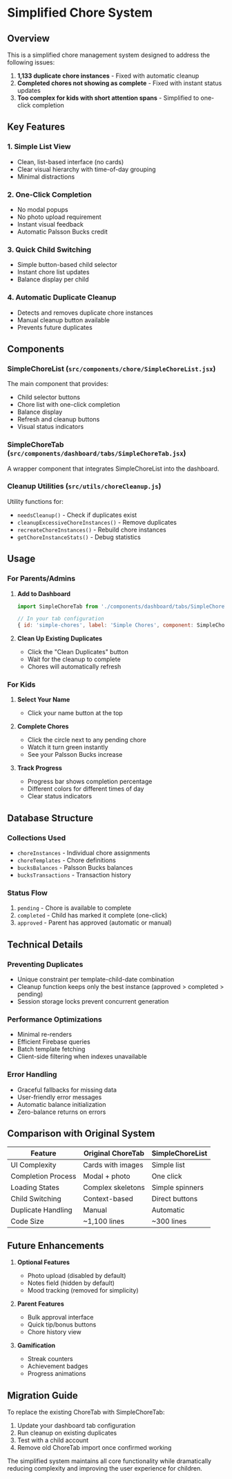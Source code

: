 # Simplified Chore System

## Overview

This is a simplified chore management system designed to address the following issues:
1. **1,133 duplicate chore instances** - Fixed with automatic cleanup
2. **Completed chores not showing as complete** - Fixed with instant status updates
3. **Too complex for kids with short attention spans** - Simplified to one-click completion

## Key Features

### 1. Simple List View
- Clean, list-based interface (no cards)
- Clear visual hierarchy with time-of-day grouping
- Minimal distractions

### 2. One-Click Completion
- No modal popups
- No photo upload requirement
- Instant visual feedback
- Automatic Palsson Bucks credit

### 3. Quick Child Switching
- Simple button-based child selector
- Instant chore list updates
- Balance display per child

### 4. Automatic Duplicate Cleanup
- Detects and removes duplicate chore instances
- Manual cleanup button available
- Prevents future duplicates

## Components

### SimpleChoreList (`src/components/chore/SimpleChoreList.jsx`)
The main component that provides:
- Child selector buttons
- Chore list with one-click completion
- Balance display
- Refresh and cleanup buttons
- Visual status indicators

### SimpleChoreTab (`src/components/dashboard/tabs/SimpleChoreTab.jsx`)
A wrapper component that integrates SimpleChoreList into the dashboard.

### Cleanup Utilities (`src/utils/choreCleanup.js`)
Utility functions for:
- `needsCleanup()` - Check if duplicates exist
- `cleanupExcessiveChoreInstances()` - Remove duplicates
- `recreateChoreInstances()` - Rebuild chore instances
- `getChoreInstanceStats()` - Debug statistics

## Usage

### For Parents/Admins

1. **Add to Dashboard**
   ```jsx
   import SimpleChoreTab from './components/dashboard/tabs/SimpleChoreTab';
   
   // In your tab configuration
   { id: 'simple-chores', label: 'Simple Chores', component: SimpleChoreTab }
   ```

2. **Clean Up Existing Duplicates**
   - Click the "Clean Duplicates" button
   - Wait for the cleanup to complete
   - Chores will automatically refresh

### For Kids

1. **Select Your Name**
   - Click your name button at the top
   
2. **Complete Chores**
   - Click the circle next to any pending chore
   - Watch it turn green instantly
   - See your Palsson Bucks increase

3. **Track Progress**
   - Progress bar shows completion percentage
   - Different colors for different times of day
   - Clear status indicators

## Database Structure

### Collections Used
- `choreInstances` - Individual chore assignments
- `choreTemplates` - Chore definitions
- `bucksBalances` - Palsson Bucks balances
- `bucksTransactions` - Transaction history

### Status Flow
1. `pending` - Chore is available to complete
2. `completed` - Child has marked it complete (one-click)
3. `approved` - Parent has approved (automatic or manual)

## Technical Details

### Preventing Duplicates
- Unique constraint per template-child-date combination
- Cleanup function keeps only the best instance (approved > completed > pending)
- Session storage locks prevent concurrent generation

### Performance Optimizations
- Minimal re-renders
- Efficient Firebase queries
- Batch template fetching
- Client-side filtering when indexes unavailable

### Error Handling
- Graceful fallbacks for missing data
- User-friendly error messages
- Automatic balance initialization
- Zero-balance returns on errors

## Comparison with Original System

| Feature | Original ChoreTab | SimpleChoreList |
|---------|------------------|-----------------|
| UI Complexity | Cards with images | Simple list |
| Completion Process | Modal + photo | One click |
| Loading States | Complex skeletons | Simple spinners |
| Child Switching | Context-based | Direct buttons |
| Duplicate Handling | Manual | Automatic |
| Code Size | ~1,100 lines | ~300 lines |

## Future Enhancements

1. **Optional Features**
   - Photo upload (disabled by default)
   - Notes field (hidden by default)
   - Mood tracking (removed for simplicity)

2. **Parent Features**
   - Bulk approval interface
   - Quick tip/bonus buttons
   - Chore history view

3. **Gamification**
   - Streak counters
   - Achievement badges
   - Progress animations

## Migration Guide

To replace the existing ChoreTab with SimpleChoreTab:

1. Update your dashboard tab configuration
2. Run cleanup on existing duplicates
3. Test with a child account
4. Remove old ChoreTab import once confirmed working

The simplified system maintains all core functionality while dramatically reducing complexity and improving the user experience for children.